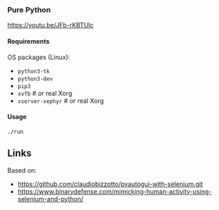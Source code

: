 ### Pure Python

https://youtu.be/JFb-rKBTUlc

#### Requirements

OS packages (Linux):

* `python3-tk`
* `python3-dev`
* `pip3`
* `xvfb`            # or real Xorg
* `xserver-xephyr`  # or real Xorg

#### Usage

```
./run
```

## Links

Based on:
* https://github.com/claudiobizzotto/pyautogui-with-selenium.git
* https://www.binarydefense.com/mimicking-human-activity-using-selenium-and-python/
